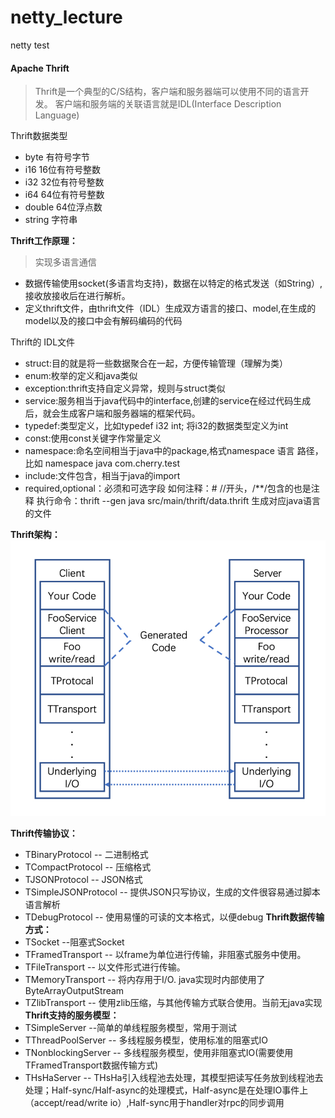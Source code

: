 # netty_lecture
netty test
#### Apache Thrift
> Thrift是一个典型的C/S结构，客户端和服务器端可以使用不同的语言开发。
>客户端和服务端的关联语言就是IDL(Interface Description Language)

Thrift数据类型
* byte 有符号字节
* i16 16位有符号整数
* i32 32位有符号整数
* i64 64位有符号整数
* double 64位浮点数
* string 字符串

**Thrift工作原理：**
>实现多语言通信

* 数据传输使用socket(多语言均支持)，数据在以特定的格式发送（如String）,接收放接收后在进行解析。
* 定义thrift文件，由thrift文件（IDL）生成双方语言的接口、model,在生成的model以及的接口中会有解码编码的代码

Thrift的 IDL文件
* struct:目的就是将一些数据聚合在一起，方便传输管理（理解为类）
* enum:枚举的定义和java类似
* exception:thrift支持自定义异常，规则与struct类似
* service:服务相当于java代码中的interface,创建的service在经过代码生成后，就会生成客户端和服务器端的框架代码。
* typedef:类型定义，比如typedef i32 int; 将i32的数据类型定义为int
* const:使用const关键字作常量定义
* namespace:命名空间相当于java中的package,格式namespace 语言 路径，比如 namespace java com.cherry.test
* include:文件包含，相当于java的import
* required,optional：必须和可选字段
如何注释：# //开头，/**/包含的也是注释
执行命令：thrift --gen java src/main/thrift/data.thrift 生成对应java语言的文件

**Thrift架构：**
![image](src/image/thrift架构.png)

**Thrift传输协议：**
* TBinaryProtocol -- 二进制格式
* TCompactProtocol -- 压缩格式
* TJSONProtocol -- JSON格式
* TSimpleJSONProtocol -- 提供JSON只写协议，生成的文件很容易通过脚本语言解析
* TDebugProtocol -- 使用易懂的可读的文本格式，以便debug
**Thrift数据传输方式：**
* TSocket --阻塞式Socket
* TFramedTransport -- 以frame为单位进行传输，非阻塞式服务中使用。
* TFileTransport -- 以文件形式进行传输。
* TMemoryTransport -- 将内存用于I/O. java实现时内部使用了ByteArrayOutputStream
* TZlibTransport -- 使用zlib压缩，与其他传输方式联合使用。当前无java实现
**Thrift支持的服务模型：**
* TSimpleServer --简单的单线程服务模型，常用于测试
* TThreadPoolServer -- 多线程服务模型，使用标准的阻塞式IO
* TNonblockingServer -- 多线程服务模型，使用非阻塞式IO(需要使用TFramedTransport数据传输方式)
* THsHaServer -- THsHa引入线程池去处理，其模型把读写任务放到线程池去处理；Half-sync/Half-async的处理模式，Half-async是在处理IO事件上（accept/read/write io）,Half-sync用于handler对rpc的同步调用

